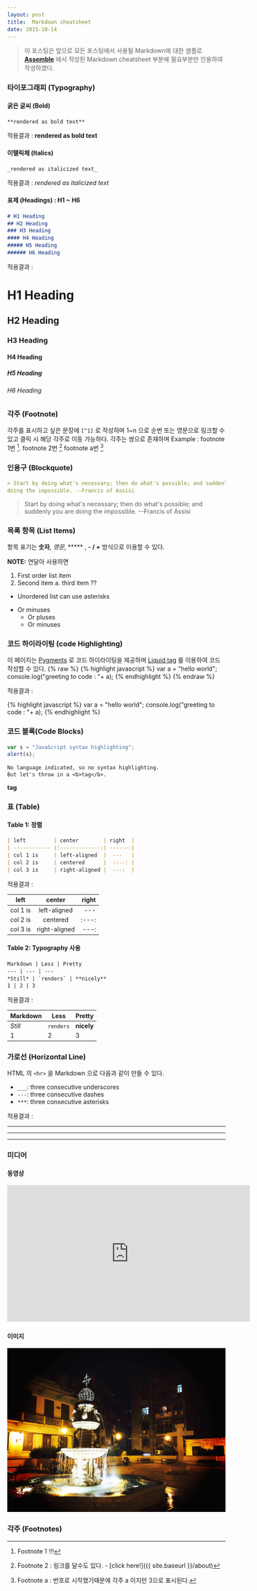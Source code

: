 ```yaml
---
layout: post
title:  Markdown cheatsheet
date: 2015-10-14 
---
```


> 이 포스팅은  앞으로 모든 포스팅에서 사용될 Markdown에 대한 샘플로 <a href='http://assemble.io/docs/Cheatsheet-Markdown.html' target='_blank'>**Assemble**</a> 에서 작성된 Markdown cheatsheet 부분에 필요부분만 인용하여 작성하였다. 

### 타이포그래피 (Typography) 

#### 굵은 글씨 (Bold)

``` markdown
**rendered as bold text**
```
적용결과 :  **rendered as bold text**


#### 이탤릭체 (Italics)

``` markdown
_rendered as italicized text_
```

적용결과 :  _rendered as italicized text_


#### 표제 (Headings) : H1 ~ H6

``` markdown
# H1 Heading
## H2 Heading
### H3 Heading
#### H4 Heading
##### H5 Heading
###### H6 Heading
```
적용결과 : 

# H1 Heading

## H2 Heading

### H3 Heading

#### H4 Heading

##### H5 Heading

###### H6 Heading


<div class="divider"></div>

### 각주 (Footnote)

각주를 표시하고 싶은 문장에 `[^1]` 로 작성하며 1~n 으로 순번 또는 영문으로 링크할 수 있고 클릭 시 해당 각주로 이동 가능하다. 
각주는 쌍으로 존재하며 
Example : footnote 1번 [^1]. footnote 2번 [^2] footnote a번 [^a]

<div class="divider"></div>

### 인용구 (Blockquote)
``` markdown
> Start by doing what's necessary; then do what's possible; and suddenly you are 
doing the impossible. --Francis of Assisi
```

> Start by doing what's necessary; then do what's possible; and suddenly you are doing the impossible. --Francis of Assisi


<div class="divider"></div>

### 목록 항목 (List Items)

항목 표기는 **숫자**, *영문*, ***** , **- / +** 방식으로 이용할 수 있다. 

**NOTE:** 연달아 사용하면 

1. First order list item
1. Second item
a. third item ?? 
* Unordered list can use asterisks
- Or minuses
	+ Or pluses
	+ Or minuses


<div class="divider"></div>

### 코드 하이라이팅 (code Highlighting)
이 페이지는 <a href="http://pygments.org/">Pygments</a> 로 코드 하이라이팅을 제공하며 <a href="http://liquidmarkup.org/">Liquid tag</a> 를 이용하여 코드작성할 수 있다. 
{% raw  %} 
{% highlight javascript %}
var a = "hello world";
console.log("greeting to code : "+ a);
{% endhighlight %}
{% endraw %}


적용결과 :

{% highlight javascript %}
var a = "hello world";
console.log("greeting to code : "+ a);
{% endhighlight %}


### 코드 블록(Code Blocks)

```javascript
var s = "JavaScript syntax highlighting";
alert(s);
```
```
No language indicated, so no syntax highlighting.
But let's throw in a <b>tag</b>.
```

<b>tag</b>

<div class="divider"></div>

### 표 (Table)

#### Table 1: 정렬 

```markdown
| left         | center        | right  |
| ------------ |:-------------:| ------:|
| col 1 is     | left-aligned  |  ---   |
| col 2 is     | centered      |  :---: |
| col 3 is     | right-aligned |  ---:  |
```
적용결과 : 

| left         | center        | right  |
| ------------ |:-------------:| ------:|
| col 1 is     | left-aligned  |  ---   |
| col 2 is     | centered      |  :---: |
| col 3 is     | right-aligned |  ---:  |


#### Table 2: Typography 사용 

```markdown
Markdown | Less | Pretty
--- | --- | ---
*Still* | `renders` | **nicely**
1 | 2 | 3
```
적용결과 : 

Markdown | Less | Pretty
--- | --- | ---
*Still* | `renders` | **nicely**
1 | 2 | 3

<div class="divider"></div>

### 가로선 (Horizontal Line)

HTML 의 `<hr>` 을 Markdown 으로 다음과 같이 만들 수 있다. 

* `___`: three consecutive underscores
* `---`: three consecutive dashes
* `***`: three consecutive asterisks

적용결과 : 

___

---

***

<div class="divider"></div>

### 미디어

#### 동영상 

<iframe width="560" height="315" src="https://www.youtube.com/embed/cKWzXaAeeQs" frameborder="0" allowfullscreen></iframe>

#### 이미지 

![traveled to macau](/img/20150916_macau.jpg)


<div class="divider"></div>

### 각주 (Footnotes)

[^1]: Footnote 1 !!! 

[^2]: Footnote 2 : 링크를 달수도 있다. - [click here!]({{ site.baseurl }}/about)

[^a]: Footnote a : 번호로 시작했기때문에 각주 a 이지만 3으로 표시된다. 
